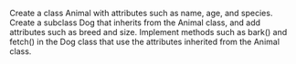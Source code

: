 Create a class Animal with attributes such as name, age, 
and species. Create a subclass Dog that inherits from the 
Animal class, and add attributes such as breed and size. 
Implement methods such as bark() and fetch() in the Dog 
class that use the attributes inherited from the Animal class.